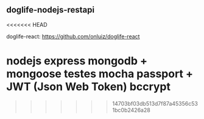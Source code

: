 ## doglife-nodejs-restapi
<<<<<<< HEAD

doglife-react: https://github.com/onluiz/doglife-react

nodejs
express
mongodb + mongoose
testes mocha
passport + JWT (Json Web Token)
bccrypt
=======
>>>>>>> 14703bf03db513d7f87a45356c531bc0b2426a28
